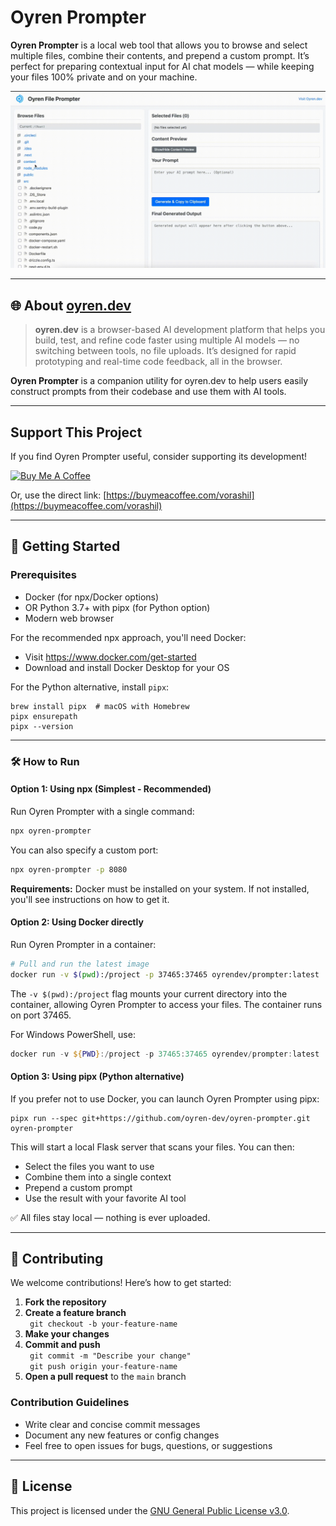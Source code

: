 # Oyren Prompter

**Oyren Prompter** is a local web tool that allows you to browse and select multiple files, combine their contents, and prepend a custom prompt. It’s perfect for preparing contextual input for AI chat models — while keeping your files 100% private and on your machine.

![Oyren Prompter Demo](./oyren-prompter-demo.gif)

---

## 🌐 About [oyren.dev](https://oyren.dev)

> **oyren.dev** is a browser-based AI development platform that helps you build, test, and refine code faster using multiple AI models — no switching between tools, no file uploads. It’s designed for rapid prototyping and real-time code feedback, all in the browser.

**Oyren Prompter** is a companion utility for oyren.dev to help users easily construct prompts from their codebase and use them with AI tools.

---

## Support This Project

If you find Oyren Prompter useful, consider supporting its development!

<a href="https://buymeacoffee.com/vorashil" target="_blank">
  <img src="https://cdn.buymeacoffee.com/buttons/v2/default-yellow.png" alt="Buy Me A Coffee" style="height: 50px !important;width: 174px !important;" >
</a>

Or, use the direct link: [https://buymeacoffee.com/vorashil](https://buymeacoffee.com/vorashil)

---

## 🚀 Getting Started

### Prerequisites

- Docker (for npx/Docker options)
- OR Python 3.7+ with pipx (for Python option)
- Modern web browser

For the recommended npx approach, you'll need Docker:
- Visit https://www.docker.com/get-started
- Download and install Docker Desktop for your OS

For the Python alternative, install `pipx`:
``` 
brew install pipx  # macOS with Homebrew
pipx ensurepath 
pipx --version
```

---

### 🛠 How to Run

#### Option 1: Using npx (Simplest - Recommended)

Run Oyren Prompter with a single command:

```bash
npx oyren-prompter
```

You can also specify a custom port:
```bash
npx oyren-prompter -p 8080
```

**Requirements:** Docker must be installed on your system. If not installed, you'll see instructions on how to get it.

#### Option 2: Using Docker directly

Run Oyren Prompter in a container:

```bash
# Pull and run the latest image
docker run -v $(pwd):/project -p 37465:37465 oyrendev/prompter:latest
```

The `-v $(pwd):/project` flag mounts your current directory into the container, allowing Oyren Prompter to access your files. The container runs on port 37465.

For Windows PowerShell, use:
```powershell
docker run -v ${PWD}:/project -p 37465:37465 oyrendev/prompter:latest
```

#### Option 3: Using pipx (Python alternative)

If you prefer not to use Docker, you can launch Oyren Prompter using pipx:

``` 
pipx run --spec git+https://github.com/oyren-dev/oyren-prompter.git oyren-prompter
```

This will start a local Flask server that scans your files. You can then:

- Select the files you want to use
- Combine them into a single context
- Prepend a custom prompt
- Use the result with your favorite AI tool

✅ All files stay local — nothing is ever uploaded.

---

## 🤝 Contributing

We welcome contributions! Here’s how to get started:

1. **Fork the repository**
2. **Create a feature branch**  
   ```  git checkout -b your-feature-name ``` 
3. **Make your changes**
4. **Commit and push**  
   ```  git commit -m "Describe your change" ```   
   ```  git push origin your-feature-name ``` 
5. **Open a pull request** to the `main` branch

### Contribution Guidelines

- Write clear and concise commit messages
- Document any new features or config changes
- Feel free to open issues for bugs, questions, or suggestions

---

## 📄 License

This project is licensed under the [GNU General Public License v3.0](https://www.gnu.org/licenses/gpl-3.0.en.html).